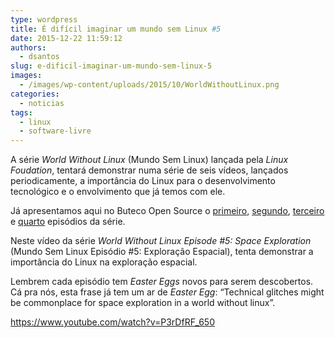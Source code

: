 ```yaml
---
type: wordpress
title: É difícil imaginar um mundo sem Linux #5
date: 2015-12-22 11:59:12
authors:
  - dsantos
slug: e-dificil-imaginar-um-mundo-sem-linux-5
images:
  - /images/wp-content/uploads/2015/10/WorldWithoutLinux.png
categories:
  - noticias
tags:
  - linux
  - software-livre
---
```


A série <em>World Without Linux</em> (Mundo Sem Linux) lançada pela <em>Linux Foudation</em>, tentará demonstrar numa série de seis vídeos, lançados periodicamente, a importância do Linux para o desenvolvimento tecnológico e o envolvimento que já temos com ele.

Já apresentamos aqui no Buteco Open Source o <a href="/e-dificil-imaginar-um-mundo-sem-linux" target="_blank">primeiro</a>, <a href="/e-dificil-imaginar-um-mundo-sem-linux-2" target="_blank">segundo</a>, <a href="/e-dificil-imaginar-um-mundo-sem-linux-3" target="_blank">terceiro</a> e <a href="/e-dificil-imaginar-um-mundo-sem-linux-4" target="_blank">quarto</a> episódios da série.

Neste vídeo da série <em>World Without Linux Episode #</em><em>5</em><em>: </em><em>Space Exploration</em> (Mundo Sem Linux Episódio #5: Exploração Espacial), tenta demonstrar a importância do Linux na exploração espacial.

<!--more-->

Lembrem cada episódio tem <em>Easter Eggs</em> novos para serem descobertos. Cá pra nós, esta frase já tem um ar de <em>Easter Egg</em>: “Technical glitches might be commonplace for space exploration in a world without linux”.

https://www.youtube.com/watch?v=P3rDfRF_650

&nbsp;
